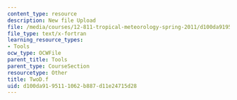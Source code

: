 ```yaml
---
content_type: resource
description: New file Upload
file: /media/courses/12-811-tropical-meteorology-spring-2011/d100da9195111062b887d11e24715d28_TwoD.f
file_type: text/x-fortran
learning_resource_types:
- Tools
ocw_type: OCWFile
parent_title: Tools
parent_type: CourseSection
resourcetype: Other
title: TwoD.f
uid: d100da91-9511-1062-b887-d11e24715d28
---
```

